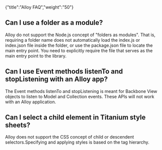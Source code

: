 {"title":"Alloy FAQ","weight":"50"} 

## Can I use a folder as a module?

Alloy do not support the Node.js concept of "folders as modules". That is, requiring a folder name does not automatically load the index.js or index.json file inside the folder, or use the package.json file to locate the main entry point. You need to explicitly require the file that serves as the main entry point to the library.

## Can I use Event methods listenTo and stopListening with an Alloy app?

The Event methods listenTo and stopListening is meant for Backbone View objects to listen to Model and Collection events. These APIs will not work with an Alloy application.

## Can I select a child element in Titanium style sheets?

Alloy does not support the CSS concept of child or descendent selectors.Specifying and applying styles is based on the tag hierarchy.